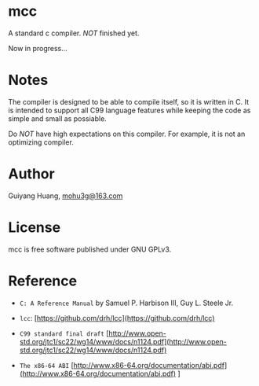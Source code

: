 # mcc
A standard c compiler. _NOT_ finished yet.

Now in progress...

# Notes
The compiler is designed to be able to compile itself, so it is written in C. It is intended to support all C99 language features while keeping the code as simple and small as possiable.

Do _NOT_ have high expectations on this compiler. For example, it is not an optimizing compiler.

# Author
Guiyang Huang, [mohu3g@163.com](mailto:mohu3g@163.com)

# License
mcc is free software published under GNU GPLv3.

# Reference

* `C: A Reference Manual` by Samuel P. Harbison III, Guy L. Steele Jr.

* `lcc`: [https://github.com/drh/lcc](https://github.com/drh/lcc)

* `C99 standard final draft` [http://www.open-std.org/jtc1/sc22/wg14/www/docs/n1124.pdf](http://www.open-std.org/jtc1/sc22/wg14/www/docs/n1124.pdf)

* `The x86-64 ABI` [http://www.x86-64.org/documentation/abi.pdf](http://www.x86-64.org/documentation/abi.pdf)
]